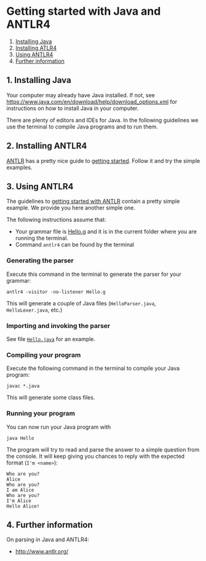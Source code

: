 # Getting started with Java and ANTLR4

1. [Installing Java](#1-installing-java)
2. [Installing ATLR4](#2-installing-antlr4)
3. [Using ANTLR4](#3-using-antlr4)
4. [Further information](#4-further-information)

## 1. Installing Java

Your computer may already have Java installed. If not, see https://www.java.com/en/download/help/download_options.xml for instructions on how to install Java in your computer.

There are plenty of editors and IDEs for Java. In the following guidelines we use the terminal to compile Java programs and to run them.

## 2. Installing ANTLR4

[ANTLR](http://www.antlr.org/) has a pretty nice guide to [getting started](https://github.com/antlr/antlr4/blob/master/doc/getting-started.md). Follow it and try the simple examples.

## 3. Using ANTLR4

The guidelines to [getting started with ANTLR](https://github.com/antlr/antlr4/blob/master/doc/getting-started.md) contain a pretty simple example. We provide you here another simple one.

The following instructions assume that:
- Your grammar file is [Hello.g](hello/Hello.g) and it is in the current folder where you are running the terminal.
- Command `antlr4` can be found by the terminal


### Generating the parser

Execute this command in the terminal to generate the parser for your grammar:

```
antlr4 -visitor -no-listener Hello.g
```

This will generate a couple of Java files (`HelloParser.java`, `HelloLexer.java`, etc.)

### Importing and invoking the parser

See file [`Hello.java`](hello/Hello.java) for an example.

### Compiling your program

Execute the following command in the terminal to compile your Java program:

```
javac *.java
```

This will generate some class files.

### Running your program

You can now run your Java program with 

```
java Hello
```

The program will try to read and parse the answer to a simple question from the console. It will keep giving you chances to reply with the expected format (`I'm <name>`):

```
Who are you?
Alice
Who are you?
I am Alice
Who are you?
I'm Alice
Hello Alice!
```

## 4. Further information

On parsing in Java and ANTLR4:
* http://www.antlr.org/
